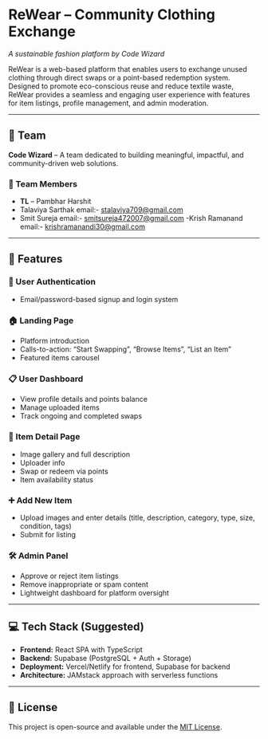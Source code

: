 # ReWear – Community Clothing Exchange  
*A sustainable fashion platform by Code Wizard*

ReWear is a web-based platform that enables users to exchange unused clothing through direct swaps or a point-based redemption system. Designed to promote eco-conscious reuse and reduce textile waste, ReWear provides a seamless and engaging user experience with features for item listings, profile management, and admin moderation.


---

## 🤝 Team

**Code Wizard** – A team dedicated to building meaningful, impactful, and community-driven web solutions.

### 👥 Team Members
- **TL** – Pambhar Harshit  
- Talaviya Sarthak email:- stalaviya709@gmail.com
- Smit Sureja email:- smitsureja472007@gmail.com
-Krish Ramanand email:- krishramanandi30@gmail.com

---

## 🌱 Features

### 👤 User Authentication
- Email/password-based signup and login system

### 🏠 Landing Page
- Platform introduction  
- Calls-to-action: “Start Swapping”, “Browse Items”, “List an Item”  
- Featured items carousel

### 📋 User Dashboard
- View profile details and points balance  
- Manage uploaded items  
- Track ongoing and completed swaps

### 👗 Item Detail Page
- Image gallery and full description  
- Uploader info  
- Swap or redeem via points  
- Item availability status

### ➕ Add New Item
- Upload images and enter details (title, description, category, type, size, condition, tags)  
- Submit for listing

### 🛠️ Admin Panel
- Approve or reject item listings  
- Remove inappropriate or spam content  
- Lightweight dashboard for platform oversight

---

## 💻 Tech Stack (Suggested)
- **Frontend:** React SPA with TypeScript  
- **Backend:** Supabase (PostgreSQL + Auth + Storage)  
- **Deployment:** Vercel/Netlify for frontend, Supabase for backend  
- **Architecture:** JAMstack approach with serverless functions


---

## 📄 License
This project is open-source and available under the [MIT License](LICENSE).
